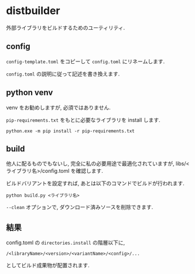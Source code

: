
# distbuilder

外部ライブラリをビルドするためのユーティリティ.

## config

`config-template.toml` をコピーして `config.toml` にリネームします.

`config.toml` の説明に従って記述を書き換えます.

## python venv

venv をお勧めしますが, 必須ではありません.

`pip-requirements.txt` をもとに必要なライブラリを install します.

```
python.exe -m pip install -r pip-requirements.txt
```

## build

他人に配るものでもないし, 完全に私の必要用途で最適化されていますが, libs/<ライブラリ名>/config.toml を確認します.

ビルドバリアントを設定すれば, あとは以下のコマンドでビルドが行われます.

```
python build.py <ライブラリ名>
```

`--clean` オプションで, ダウンロード済みソースを削除できます.

## 結果

config.toml の `directories.install` の階層以下に,

```
/<libraryName>/<version>/<variantName>/<config>/...
```

としてビルド成果物が配置されます.
